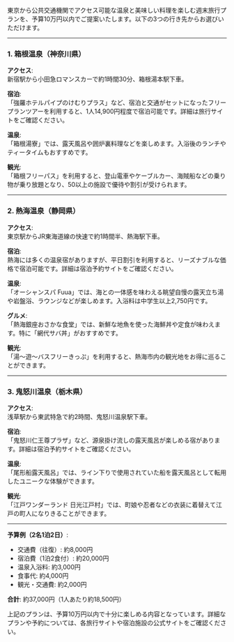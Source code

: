 東京から公共交通機関でアクセス可能な温泉と美味しい料理を楽しむ週末旅行プランを、予算10万円以内でご提案いたします。以下の3つの行き先からお選びいただけます。

---

### 1. 箱根温泉（神奈川県）

**アクセス**:  
新宿駅から小田急ロマンスカーで約1時間30分、箱根湯本駅下車。

**宿泊**:  
「強羅ホテルパイプのけむりプラス」など、宿泊と交通がセットになったフリープランツアーを利用すると、1人14,900円程度で宿泊可能です。詳細は旅行サイトをご確認ください。

**温泉**:  
「箱根湯寮」では、露天風呂や囲炉裏料理などを楽しめます。入浴後のランチやティータイムもおすすめです。

**観光**:  
「箱根フリーパス」を利用すると、登山電車やケーブルカー、海賊船などの乗り物が乗り放題となり、50以上の施設で優待や割引が受けられます。

---

### 2. 熱海温泉（静岡県）

**アクセス**:  
東京駅からJR東海道線の快速で約1時間半、熱海駅下車。

**宿泊**:  
熱海には多くの温泉宿がありますが、平日割引を利用すると、リーズナブルな価格で宿泊可能です。詳細は宿泊予約サイトをご確認ください。

**温泉**:  
「オーシャンスパ Fuua」では、海との一体感を味わえる眺望自慢の露天立ち湯や岩盤浴、ラウンジなどが楽しめます。入浴料は中学生以上2,750円です。

**グルメ**:  
「熱海銀座おさかな食堂」では、新鮮な地魚を使った海鮮丼や定食が味わえます。特に「網代サバ丼」がおすすめです。

**観光**:  
「湯～遊～バスフリーきっぷ」を利用すると、熱海市内の観光地をお得に巡ることができます。

---

### 3. 鬼怒川温泉（栃木県）

**アクセス**:  
浅草駅から東武特急で約2時間、鬼怒川温泉駅下車。

**宿泊**:  
「鬼怒川仁王尊プラザ」など、源泉掛け流しの露天風呂が楽しめる宿があります。詳細は宿泊予約サイトをご確認ください。

**温泉**:  
「尾形船露天風呂」では、ライン下りで使用されていた船を露天風呂として転用したユニークな体験ができます。

**観光**:  
「江戸ワンダーランド 日光江戸村」では、町娘や忍者などの衣装に着替えて江戸の町人になりきることができます。

---

**予算例（2名1泊2日）**:

- 交通費（往復）: 約8,000円
- 宿泊費（1泊2食付）: 約20,000円
- 温泉入浴料: 約3,000円
- 食事代: 約4,000円
- 観光・交通費: 約2,000円

**合計**: 約37,000円（1人あたり約18,500円）

上記のプランは、予算10万円以内で十分に楽しめる内容となっています。詳細なプランや予約については、各旅行サイトや宿泊施設の公式サイトをご確認ください。 